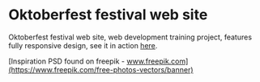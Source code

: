 # Oktoberfest festival web site
Oktoberfest festival web site, web development training project, features fully responsive design, see it in action [here](https://aseeva-es.github.io/oktoberfest/).

[Inspiration PSD found on freepik - www.freepik.com](https://www.freepik.com/free-photos-vectors/banner)